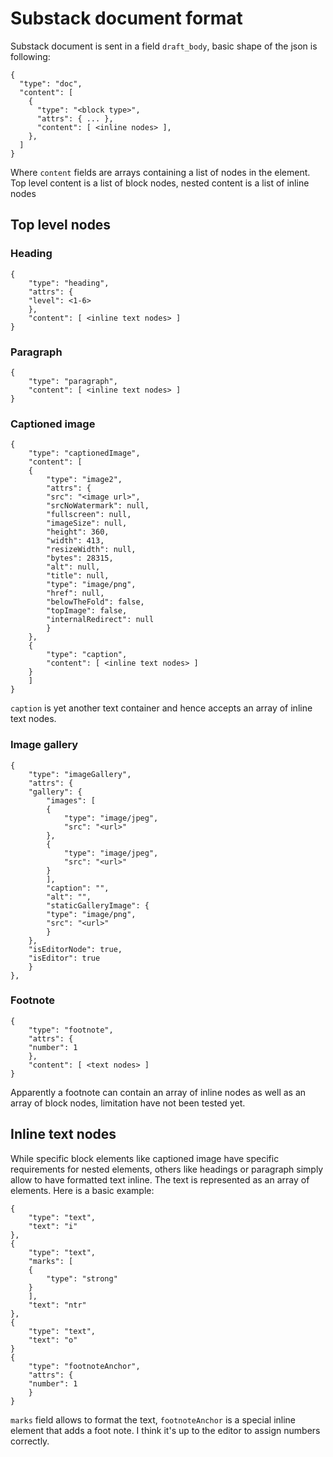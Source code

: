 # Substack document format

Substack document is sent in a field `draft_body`, basic shape of the json is following:

```
{
  "type": "doc",
  "content": [
    {
      "type": "<block type>",
      "attrs": { ... },
      "content": [ <inline nodes> ],
    },
  ]
}
```

Where `content` fields are arrays containing a list of nodes in the element. Top level content is a list of block nodes, nested content is a list of inline nodes

## Top level nodes

### Heading

```
{
    "type": "heading",
    "attrs": {
    "level": <1-6>
    },
    "content": [ <inline text nodes> ]
}
```

### Paragraph

```
{
    "type": "paragraph",
    "content": [ <inline text nodes> ]
}
```

### Captioned image

```
{
    "type": "captionedImage",
    "content": [
    {
        "type": "image2",
        "attrs": {
        "src": "<image url>",
        "srcNoWatermark": null,
        "fullscreen": null,
        "imageSize": null,
        "height": 360,
        "width": 413,
        "resizeWidth": null,
        "bytes": 28315,
        "alt": null,
        "title": null,
        "type": "image/png",
        "href": null,
        "belowTheFold": false,
        "topImage": false,
        "internalRedirect": null
        }
    },
    {
        "type": "caption",
        "content": [ <inline text nodes> ]
    }
    ]
}
```

`caption` is yet another text container and hence accepts an array of inline text nodes.

### Image gallery

```
{
    "type": "imageGallery",
    "attrs": {
    "gallery": {
        "images": [
        {
            "type": "image/jpeg",
            "src": "<url>"
        },
        {
            "type": "image/jpeg",
            "src": "<url>"
        }
        ],
        "caption": "",
        "alt": "",
        "staticGalleryImage": {
        "type": "image/png",
        "src": "<url>"
        }
    },
    "isEditorNode": true,
    "isEditor": true
    }
},
```

### Footnote

```
{
    "type": "footnote",
    "attrs": {
    "number": 1
    },
    "content": [ <text nodes> ]
}
```

Apparently a footnote can contain an array of inline nodes as well as an array of block nodes, limitation have not been tested yet.

## Inline text nodes

While specific block elements like captioned image have specific requirements for nested elements, others like headings or paragraph simply allow to have formatted text inline. The text is represented as an array of elements. Here is a basic example:

```
{
    "type": "text",
    "text": "i"
},
{
    "type": "text",
    "marks": [
    {
        "type": "strong"
    }
    ],
    "text": "ntr"
},
{
    "type": "text",
    "text": "o"
}
{
    "type": "footnoteAnchor",
    "attrs": {
    "number": 1
    }
}
```

`marks` field allows to format the text, `footnoteAnchor` is a special inline element that adds a foot note. I think it's up to the editor to assign numbers correctly.

